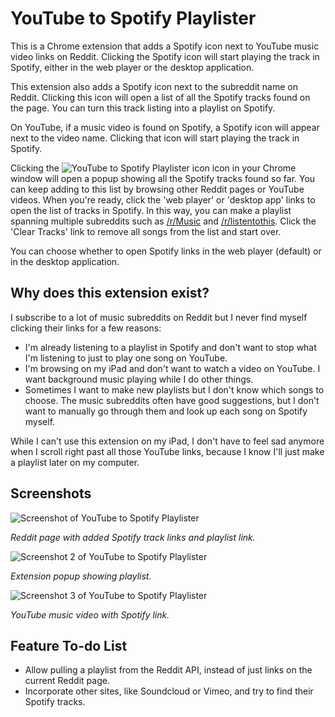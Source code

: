 # YouTube to Spotify Playlister

This is a Chrome extension that adds a Spotify icon next to YouTube music video 
links on Reddit. Clicking the Spotify icon will start playing the track in 
Spotify, either in the web player or the desktop application.

This extension also adds a Spotify icon next to the subreddit name on Reddit. 
Clicking this icon will open a list of all the Spotify tracks found on the page.
You can turn this track listing into a playlist on Spotify.

On YouTube, if a music video is found on Spotify, a Spotify icon will appear 
next to the video name. Clicking that icon will start playing the track in
Spotify.

Clicking the ![YouTube to Spotify Playlister icon](http://github.com/moneypenny/chrome_youtube2spotify/raw/master/icon20.png) icon in your Chrome 
window will open a popup showing all the Spotify tracks found so far. You can
keep adding to this list by browsing other Reddit pages or YouTube videos.
When you're ready, click the 'web player' or 'desktop app' links to open the
list of tracks in Spotify. In this way, you can make a playlist spanning 
multiple subreddits such as [/r/Music](http://www.reddit.com/r/Music) and
[/r/listentothis](http://www.reddit.com/r/listentothis). Click the 'Clear 
Tracks' link to remove all songs from the list and start over.

You can choose whether to open Spotify links in the web player (default) or in
the desktop application.

## Why does this extension exist?

I subscribe to a lot of music subreddits on Reddit but I never find myself 
clicking their links for a few reasons:

* I'm already listening to a playlist in Spotify and don't want to stop what I'm listening to just to play one song on YouTube.
* I'm browsing on my iPad and don't want to watch a video on YouTube. I want background music playing while I do other things.
* Sometimes I want to make new playlists but I don't know which songs to choose. The music subreddits often have good suggestions, but I don't want to manually go through them and look up each song on Spotify myself.

While I can't use this extension on my iPad, I don't have to feel sad anymore
when I scroll right past all those YouTube links, because I know I'll just make
a playlist later on my computer.

## Screenshots

![Screenshot of YouTube to Spotify Playlister](http://github.com/moneypenny/chrome_youtube2spotify/raw/master/screenshot.png)

*Reddit page with added Spotify track links and playlist link.*

![Screenshot 2 of YouTube to Spotify Playlister](http://github.com/moneypenny/chrome_youtube2spotify/raw/master/screenshot2.png)

*Extension popup showing playlist.*

![Screenshot 3 of YouTube to Spotify Playlister](http://github.com/moneypenny/chrome_youtube2spotify/raw/master/screenshot3.png)

*YouTube music video with Spotify link.*

## Feature To-do List

* Allow pulling a playlist from the Reddit API, instead of just links on the current Reddit page.
* Incorporate other sites, like Soundcloud or Vimeo, and try to find their Spotify tracks.
